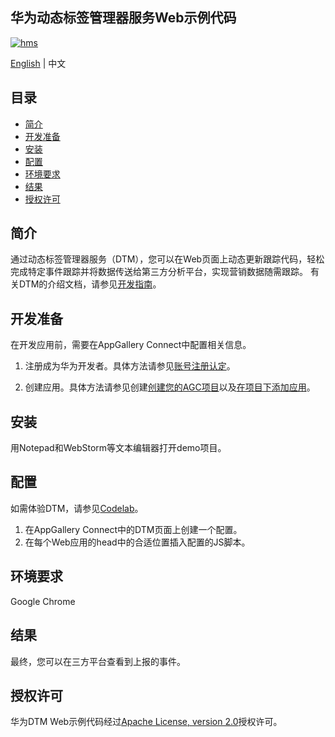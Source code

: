 ## 华为动态标签管理器服务Web示例代码

[![hms](https://img.shields.io/badge/hms-analytics-brightgreen)](https://developer.huawei.com/consumer/en/doc/development/HMS-References/3021004) 

[English](https://github.com/HMS-Core/hms-dtm-demo-web/blob/master/README.md) | 中文

## 目录

 * [简介](#简介)
 * [开发准备](#开发准备)
 * [安装](#安装)
 * [配置](#配置)
 * [环境要求](#环境要求)
 * [结果](#结果)
 * [授权许可](#授权许可)

## 简介
通过动态标签管理器服务（DTM），您可以在Web页面上动态更新跟踪代码，轻松完成特定事件跟踪并将数据传送给第三方分析平台，实现营销数据随需跟踪。
有关DTM的介绍文档，请参见[开发指南](https://developer.huawei.com/consumer/cn/doc/development/HMSCore-Guides/introduction-0000001050043907)。

## 开发准备
在开发应用前，需要在AppGallery Connect中配置相关信息。
1. 注册成为华为开发者。具体方法请参见[账号注册认定](https://developer.huawei.com/consumer/cn/doc/20300)。

2. 创建应用。具体方法请参见创建[创建您的AGC项目](https://developer.huawei.com/consumer/cn/doc/development/AppGallery-connect-Guides/agc-get-started-web#h1-1594605371607)以及[在项目下添加应用](https://developer.huawei.com/consumer/cn/doc/development/AppGallery-connect-Guides/agc-get-started-web#h1-1594605413814)。

## 安装
用Notepad和WebStorm等文本编辑器打开demo项目。

## 配置
如需体验DTM，请参见[Codelab](https://developer.huawei.com/consumer/cn/codelab/HMSDTMKit-Web/index.html#0)。

1. 在AppGallery Connect中的DTM页面上创建一个配置。
2. 在每个Web应用的head中的合适位置插入配置的JS脚本。

## 环境要求
Google Chrome

## 结果
最终，您可以在三方平台查看到上报的事件。

## 授权许可
华为DTM Web示例代码经过[Apache License, version 2.0](http://www.apache.org/licenses/LICENSE-2.0)授权许可。
